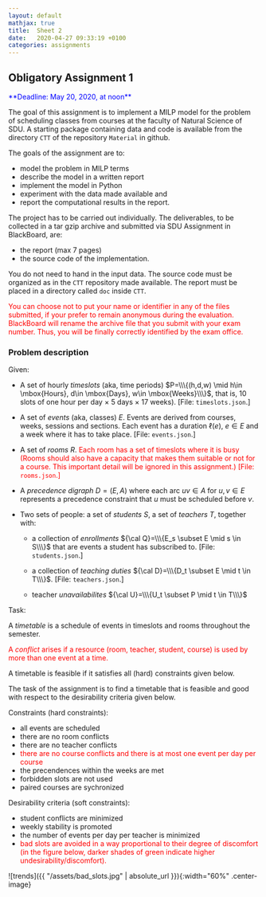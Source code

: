 ```yaml
---
layout: default
mathjax: true
title:  Sheet 2
date:   2020-04-27 09:33:19 +0100
categories: assignments
---
```




## Obligatory Assignment 1


<div style="float: center">
<span style="color: blue">
**Deadline: May 20, 2020, at noon**
</span>
</div>

The goal of this assignment is to implement a MILP model for the
problem of scheduling classes from courses at the faculty of Natural
Science of SDU.  A starting package containing data and code is
available from the directory `CTT` of the repository `Material` in
github.

The goals of the assignment are to:

- model the problem in MILP terms
- describe the model in a written report
- implement the model in Python
- experiment with the data made available and
- report the computational results in the report.  

The project has to be carried out individually. The deliverables, to be
collected in a tar gzip archive and submitted via SDU Assignment in
BlackBoard, are:

- the report (max 7 pages)
- the source code of the implementation.

You do not need to hand in the input data. The source code must be
organized as in the `CTT` repository made available. The report must
be placed in a directory called `doc` inside `CTT`.

<span style="color: red"> You can choose not to put your name or
identifier in any of the files submitted, if your prefer to remain
anonymous during the evaluation. BlackBoard will rename the archive
file that you submit with your exam number. Thus, you will be finally
correctly identified by the exam office. </span>

### Problem description

Given:

- A set of hourly *timeslots* (aka, time periods) $P=\\\{(h,d,w) \mid
    h\in \mbox{Hours}, d\in \mbox{Days}, w\in \mbox{Weeks}\\\}$, that
    is, 10 slots of one hour per day $\times$ 5 days $\times$ 17
    weeks). [File: `timeslots.json`.]

- A set of *events* (aka, classes) $E$. Events are derived from courses,
    weeks, sessions and sections.  Each event has a duration
    $\ell(e)$, $e \in E$ and a week where it has to take place. [File:
    `events.json`.]

- A set of *rooms* $R$. <span style="color: red">Each room has a set
  of timeslots where it is busy (Rooms
  should also have a capacity that makes them suitable or not for a
  course. This important detail will be ignored in this assignment.) [File: `rooms.json`.]</span>

- A *precedence digraph* $D=(E,A)$ where each arc $uv \in A$
    for $u,v \in E$ represents a precedence constraint that $u$ must be
    scheduled before $v$.

- Two sets of people: a set of *students* $S$, a set of
    *teachers* $T$, together with:

    - a collection of *enrollments* ${\cal Q}=\\\{E_s \subset E \mid s \in
    S\\\}$ that are events a student has subscribed to. [File: `students.json`.]

    - a collection of *teaching duties* ${\cal D}=\\\{D_t \subset E \mid t \in
  T\\\}$. [File: `teachers.json`.] 

    - teacher *unavailabilites* ${\cal U}=\\\{U_t \subset P \mid t \in  T\\\}$


<!--
- *Preassignments*: schedule of mandatory courses $M=\{(e,r,p) \mid e \in E, r\in R,
    p\in P\}$
-->


Task:

A *timetable* is a schedule of events in timeslots and rooms
throughout the semester.

<span style="color: red">A *conflict* arises if a resource (room,
teacher, student, course) is used by more than one event at a
time.</span>

A timetable is feasible if it satisfies all (hard) constraints given
below.

The task of the assignment is to find a timetable that is feasible and
good with respect to the desirability criteria given below.




Constraints (hard constraints):

- all events are scheduled
- there are no room conflicts
- there are no teacher conflicts
- <span style="color: red">there are no course conflicts and there is at most one event per day per course</span>
- the precendences within the weeks are met
- forbidden slots are not used
- paired courses are sychronized 


Desirability criteria (soft constraints):

- student conflicts are minimized 
- weekly stability is promoted
- the number of events per day per teacher is minimized 
- <span style="color: red">bad slots are avoided in a way proportional to their degree of discomfort (in the figure below, darker shades of green indicate higher undesirability/discomfort).</span>


![trends]({{ "/assets/bad_slots.jpg" | absolute_url }}){:width="60%" .center-image}

